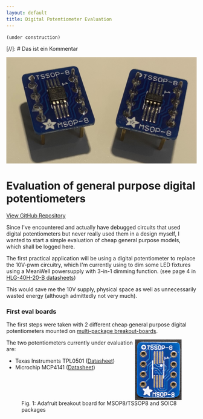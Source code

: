 ```yaml
---
layout: default
title: Digital Potentiometer Evaluation
---
```


```
(under construction)
```

[//]: # Das ist ein Kommentar

<img src="https://raw.githubusercontent.com/BorisJung/digiPots/master/pics/digiPots.jpg"/>



# Evaluation of general purpose digital potentiometers

<a id="forkme_banner" href="https://github.com/BorisJung/digiPots">View GitHub Repository</a>

Since I've encountered and actually have debugged circuits that used digital potentiometers but never really used them in a design myself, I wanted to start a simple evaluation of cheap general purpose models, which shall be logged here. 

The first practical application will be using a digital potentiometer to replace the 10V-pwm circuitry, which I'm currently using to dim some LED fixtures using a MeanWell powersupply with 3-in-1 dimming function. (see page 4 in [HLG-40H-20-B datasheets](https://www.meanwell-web.com/content/files/pdfs/productPdfs/MW/HLG-40H/HLG-40H-spec.pdf))

This would save me the 10V supply, physical space as well as unnecessarily wasted energy (although admittedly not very much).


### First eval boards

The first steps were taken with 2 different cheap general purpose digital potentiometers mounted on [multi-package breakout-boards](https://www.digikey.de/product-detail/en/adafruit-industries-llc/1212/1528-1071-ND/5022800).

<figure>
<img src="https://raw.githubusercontent.com/BorisJung/digiPots/master/pics/1212-04.jpg" alt="my alt text" height="160" style="float:right" />
<figcaption style="float:right" style="text-align:center">Fig. 1: Adafruit breakout board for MSOP8/TSSOP8 and SOIC8 packages</figcaption>
</figure>

The two potentiometers currently under evaluation are: 

- Texas Instruments TPL0501 ([Datasheet](https://www.ti.com/lit/ds/symlink/tpl0501-100.pdf?ts=1594580841545))
- Microchip MCP4141 ([Datasheet](http://ww1.microchip.com/downloads/en/DeviceDoc/22059b.pdf))

